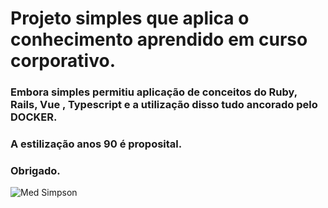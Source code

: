 # Projeto simples que aplica o conhecimento aprendido em curso corporativo.
### Embora simples permitiu aplicação de conceitos do Ruby, Rails, Vue , Typescript e a utilização disso tudo ancorado pelo DOCKER.
### A estilização anos 90 é proposital.
### Obrigado.


![Med Simpson](https://images2.imgbox.com/a8/89/VuvGaeZR_o.png)
